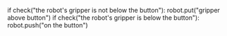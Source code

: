 

if check("the robot's gripper is not below the button"):
    robot.put("gripper above button")
if check("the robot's gripper is below the button"):
    robot.push("on the button")